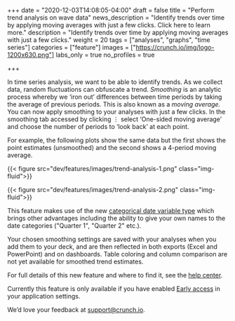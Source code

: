 +++
date = "2020-12-03T14:08:05-04:00"
draft = false
title = "Perform trend analysis on wave data"
news_description = "Identify trends over time by applying moving averages with just a few clicks. Click here to learn more."
description = "Identify trends over time by applying moving averages with just a few clicks."
weight = 20
tags = ["analyses", "graphs", "time series"]
categories = ["feature"]
images = ["https://crunch.io/img/logo-1200x630.png"]
labs_only = true
no_profiles = true

+++

In time series analysis, we want to be able to identify trends. As we collect data, random fluctuations can obfuscate a trend. *Smoothing* is an analytic process whereby we ‘iron out’ differences between time periods by taking the average of previous periods. This is also known as a *moving average.* You can now apply smoothing to your analyses with just a few clicks. In the smoothing tab accessed by clicking ⋮ select ‘One-sided moving average’ and choose the number of periods to ‘look back’ at each point.

For example, the following plots show the same data but the first shows the point estimates (unsmoothed) and the second shows a 4-period moving average.

{{< figure src="dev/features/images/trend-analysis-1.png" class="img-fluid">}}

{{< figure src="dev/features/images/trend-analysis-2.png" class="img-fluid">}}


This feature makes use of the new [categorical date variable type](https://help.crunch.io/hc/en-us/articles/360050751471-Defining-survey-wave-variables) which brings other advantages including the ability to give your own names to the date categories ("Quarter 1", "Quarter 2" etc.).

Your chosen smoothing settings are saved with your analyses when you add them to your deck, and are then reflected in both exports (Excel and PowerPoint) and on dashboards. Table coloring and column comparison are not yet available for smoothed trend estimates.

For full details of this new feature and where to find it, see the [help center](https://help.crunch.io/hc/en-us/articles/360053244351).

Currently this feature is only available if you have enabled [Early access](https://help.crunch.io/hc/en-us/articles/360040465331-How-to-enable-early-access?) in your application settings.

We’d love your feedback at [support@crunch.io](mailto:support@crunch.io).
